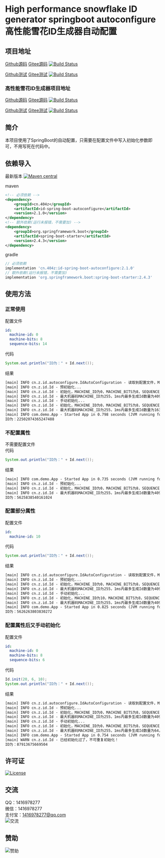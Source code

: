 # High performance snowflake ID generator springboot autoconfigure 高性能雪花ID生成器自动配置

## 项目地址
[Github源码](https://github.com/ALI1416/id-spring-boot-autoconfigure)
[Gitee源码](https://gitee.com/ALI1416/id-spring-boot-autoconfigure)
[![Build Status](https://travis-ci.com/ALI1416/id-spring-boot-autoconfigure.svg?branch=master)](https://travis-ci.com/ALI1416/id-spring-boot-autoconfigure)

[Github测试](https://github.com/ALI1416/id-spring-boot-autoconfigure-test)
[Gitee测试](https://gitee.com/ALI1416/id-spring-boot-autoconfigure-test)
[![Build Status](https://travis-ci.com/ALI1416/id-spring-boot-autoconfigure-test.svg?branch=master)](https://travis-ci.com/ALI1416/id-spring-boot-autoconfigure-test)

### 高性能雪花ID生成器项目地址
[Github源码](https://github.com/ALI1416/id)
[Gitee源码](https://gitee.com/ALI1416/id)
[![Build Status](https://travis-ci.com/ALI1416/id.svg?branch=master)](https://travis-ci.com/ALI1416/id)

[Github测试](https://github.com/ALI1416/id-test)
[Gitee测试](https://gitee.com/ALI1416/id-test)
[![Build Status](https://travis-ci.com/ALI1416/id-test.svg?branch=master)](https://travis-ci.com/ALI1416/id-test)

## 简介
本项目使用了SpringBoot的自动配置，只需要在配置文件中写入初始化参数即可，不用写死在代码中。

## 依赖导入
最新版本
[![Maven central](https://maven-badges.herokuapp.com/maven-central/cn.404z/id-spring-boot-autoconfigure/badge.svg)](https://maven-badges.herokuapp.com/maven-central/cn.404z/id-spring-boot-autoconfigure)

maven
```xml
<!-- 必须依赖 -->
<dependency>
    <groupId>cn.404z</groupId>
    <artifactId>id-spring-boot-autoconfigure</artifactId>
    <version>2.1.0</version>
</dependency>
<!-- 额外依赖(运行未报错，不需要加) -->
<dependency>
    <groupId>org.springframework.boot</groupId>
    <artifactId>spring-boot-starter</artifactId>
    <version>2.4.3</version>
</dependency>
```

gradle
```groovy
// 必须依赖
implementation 'cn.404z:id-spring-boot-autoconfigure:2.1.0'
// 额外依赖(运行未报错，不需要加)
implementation 'org.springframework.boot:spring-boot-starter:2.4.3'
```

## 使用方法
### 正常使用
配置文件
```yml
id:
  machine-id: 0
  machine-bits: 8
  sequence-bits: 14
```

代码
```java
System.out.println("ID为：" + Id.next());
```

结果
```txt
[main] INFO cn.z.id.autoconfigure.IdAutoConfiguration - 读取到配置文件，MACHINE_ID为0，MACHINE_BITS为8，SEQUENCE_BITS为14
[main] INFO cn.z.id.Id - 预初始化...
[main] INFO cn.z.id.Id - 初始化，MACHINE_ID为0，MACHINE_BITS为8，SEQUENCE_BITS为12
[main] INFO cn.z.id.Id - 最大机器码MACHINE_ID为255，1ms内最多生成Id数量为4096，时钟最早回拨到2021-01-01 08:00:00.0，可使用时间大约为278年，失效日期为2299-09-27 23:10:22.207
[main] INFO cn.z.id.Id - 手动初始化...
[main] INFO cn.z.id.Id - 初始化，MACHINE_ID为0，MACHINE_BITS为8，SEQUENCE_BITS为14
[main] INFO cn.z.id.Id - 最大机器码MACHINE_ID为255，1ms内最多生成Id数量为16384，时钟最早回拨到2021-01-01 08:00:00.0，可使用时间大约为69年，失效日期为2090-09-07 23:47:35.551
[main] INFO com.demo.App - Started App in 0.798 seconds (JVM running for 1.632)
ID为：22502074365247488
```

### 不配置属性
不需要配置文件  
代码
```java
System.out.println("ID为：" + Id.next());
```

结果
```txt
[main] INFO com.demo.App - Started App in 0.735 seconds (JVM running for 1.401)
[main] INFO cn.z.id.Id - 预初始化...
[main] INFO cn.z.id.Id - 初始化，MACHINE_ID为0，MACHINE_BITS为8，SEQUENCE_BITS为12
[main] INFO cn.z.id.Id - 最大机器码MACHINE_ID为255，1ms内最多生成Id数量为4096，时钟最早回拨到2021-01-01 08:00:00.0，可使用时间大约为278年，失效日期为2299-09-27 23:10:22.207
ID为：5625838540161024
```

### 配置部分属性
配置文件
```yml
id:
  machine-id: 10
```

代码
```java
System.out.println("ID为：" + Id.next());
```

结果
```txt
[main] INFO cn.z.id.autoconfigure.IdAutoConfiguration - 读取到配置文件，MACHINE_ID为10
[main] INFO cn.z.id.Id - 预初始化...
[main] INFO cn.z.id.Id - 初始化，MACHINE_ID为0，MACHINE_BITS为8，SEQUENCE_BITS为12
[main] INFO cn.z.id.Id - 最大机器码MACHINE_ID为255，1ms内最多生成Id数量为4096，时钟最早回拨到2021-01-01 08:00:00.0，可使用时间大约为278年，失效日期为2299-09-27 23:10:22.207
[main] INFO cn.z.id.Id - 手动初始化...
[main] INFO cn.z.id.Id - 初始化，MACHINE_ID为10，MACHINE_BITS为8，SEQUENCE_BITS为12
[main] INFO cn.z.id.Id - 最大机器码MACHINE_ID为255，1ms内最多生成Id数量为4096，时钟最早回拨到2021-01-01 08:00:00.0，可使用时间大约为278年，失效日期为2299-09-27 23:10:22.207
[main] INFO com.demo.App - Started App in 0.825 seconds (JVM running for 1.509)
ID为：5626263803830272
```

### 配置属性后又手动初始化
配置文件
```yml
id:
  machine-id: 0
  machine-bits: 8
  sequence-bits: 6
```

代码
```java
Id.init(20, 6, 10);
System.out.println("ID为：" + Id.next());
```

结果
```txt
[main] INFO cn.z.id.autoconfigure.IdAutoConfiguration - 读取到配置文件，MACHINE_ID为0，MACHINE_BITS为8，SEQUENCE_BITS为6
[main] INFO cn.z.id.Id - 预初始化...
[main] INFO cn.z.id.Id - 初始化，MACHINE_ID为0，MACHINE_BITS为8，SEQUENCE_BITS为12
[main] INFO cn.z.id.Id - 最大机器码MACHINE_ID为255，1ms内最多生成Id数量为4096，时钟最早回拨到2021-01-01 08:00:00.0，可使用时间大约为278年，失效日期为2299-09-27 23:10:22.207
[main] INFO cn.z.id.Id - 手动初始化...
[main] INFO cn.z.id.Id - 初始化，MACHINE_ID为0，MACHINE_BITS为8，SEQUENCE_BITS为6
[main] INFO cn.z.id.Id - 最大机器码MACHINE_ID为255，1ms内最多生成Id数量为64，时钟最早回拨到2021-01-01 08:00:00.0，可使用时间大约为17851年，失效日期为19860-03-05 19:03:41.311
[main] INFO com.demo.App - Started App in 0.754 seconds (JVM running for 1.378)
[main] WARN cn.z.id.Id - 已经初始化过了，不可重复初始化！
ID为：87913675669504
```

## 许可证
[![License](https://img.shields.io/badge/license-BSD-brightgreen)](https://opensource.org/licenses/BSD-3-Clause)

## 交流
QQ：1416978277  
微信：1416978277  
支付宝：1416978277@qq.com  
![交流](https://cdn.jsdelivr.net/gh/ALI1416/web/image/contact.png)

## 赞助
![赞助](https://cdn.jsdelivr.net/gh/ALI1416/web/image/donate.png)
